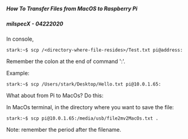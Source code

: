 ##### How To Transfer Files from MacOS to Raspberry Pi

##### milspecX - 04222020

In console,

```console
stark:~$ scp /<directory-where-file-resides>/Test.txt pi@address:
```

Remember the colon at the end of command ':'.

Example:

```console
stark:~$ scp /Users/stark/Desktop/Hello.txt pi@10.0.1.65:
```

What about from Pi to MacOs? Do this:

In MacOs terminal, in the directory where you want to save the file:

```console
stark:~$ scp pi@10.0.1.65:/media/usb/file2mv2MacOs.txt .
```

Note: remember the period after the filename.









